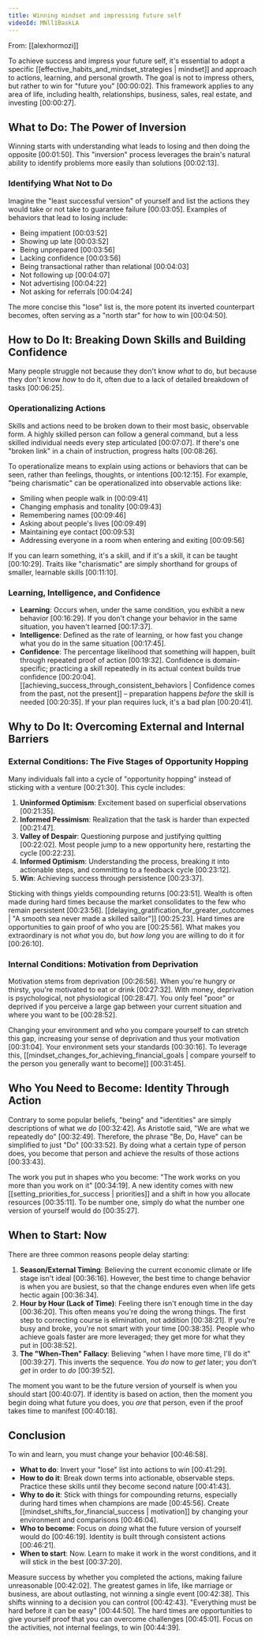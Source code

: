 ```yaml
---
title: Winning mindset and impressing future self
videoId: MNll1BaskLA
---
```


From: [[alexhormozi]] <br/> 

To achieve success and impress your future self, it's essential to adopt a specific [[effective_habits_and_mindset_strategies | mindset]] and approach to actions, learning, and personal growth. The goal is not to impress others, but rather to win for "future you" <a class="yt-timestamp" data-t="00:00:02">[00:00:02]</a>. This framework applies to any area of life, including health, relationships, business, sales, real estate, and investing <a class="yt-timestamp" data-t="00:00:27">[00:00:27]</a>.

## What to Do: The Power of Inversion

Winning starts with understanding what leads to losing and then doing the opposite <a class="yt-timestamp" data-t="00:01:50">[00:01:50]</a>. This "inversion" process leverages the brain's natural ability to identify problems more easily than solutions <a class="yt-timestamp" data-t="00:02:13">[00:02:13]</a>.

### Identifying What Not to Do
Imagine the "least successful version" of yourself and list the actions they would take or not take to guarantee failure <a class="yt-timestamp" data-t="00:03:05">[00:03:05]</a>. Examples of behaviors that lead to losing include:
*   Being impatient <a class="yt-timestamp" data-t="00:03:52">[00:03:52]</a>
*   Showing up late <a class="yt-timestamp" data-t="00:03:52">[00:03:52]</a>
*   Being unprepared <a class="yt-timestamp" data-t="00:03:56">[00:03:56]</a>
*   Lacking confidence <a class="yt-timestamp" data-t="00:03:56">[00:03:56]</a>
*   Being transactional rather than relational <a class="yt-timestamp" data-t="00:04:03">[00:04:03]</a>
*   Not following up <a class="yt-timestamp" data-t="00:04:07">[00:04:07]</a>
*   Not advertising <a class="yt-timestamp" data-t="00:04:22">[00:04:22]</a>
*   Not asking for referrals <a class="yt-timestamp" data-t="00:04:24">[00:04:24]</a>

The more concise this "lose" list is, the more potent its inverted counterpart becomes, often serving as a "north star" for how to win <a class="yt-timestamp" data-t="00:04:50">[00:04:50]</a>.

## How to Do It: Breaking Down Skills and Building Confidence

Many people struggle not because they don't know *what* to do, but because they don't know *how* to do it, often due to a lack of detailed breakdown of tasks <a class="yt-timestamp" data-t="00:06:25">[00:06:25]</a>.

### Operationalizing Actions
Skills and actions need to be broken down to their most basic, observable form. A highly skilled person can follow a general command, but a less skilled individual needs every step articulated <a class="yt-timestamp" data-t="00:07:07">[00:07:07]</a>. If there's one "broken link" in a chain of instruction, progress halts <a class="yt-timestamp" data-t="00:08:26">[00:08:26]</a>.

To operationalize means to explain using actions or behaviors that can be seen, rather than feelings, thoughts, or intentions <a class="yt-timestamp" data-t="00:12:15">[00:12:15]</a>. For example, "being charismatic" can be operationalized into observable actions like:
*   Smiling when people walk in <a class="yt-timestamp" data-t="00:09:41">[00:09:41]</a>
*   Changing emphasis and tonality <a class="yt-timestamp" data-t="00:09:43">[00:09:43]</a>
*   Remembering names <a class="yt-timestamp" data-t="00:09:46">[00:09:46]</a>
*   Asking about people's lives <a class="yt-timestamp" data-t="00:09:49">[00:09:49]</a>
*   Maintaining eye contact <a class="yt-timestamp" data-t="00:09:53">[00:09:53]</a>
*   Addressing everyone in a room when entering and exiting <a class="yt-timestamp" data-t="00:09:56">[00:09:56]</a>

If you can learn something, it's a skill, and if it's a skill, it can be taught <a class="yt-timestamp" data-t="00:10:29">[00:10:29]</a>. Traits like "charismatic" are simply shorthand for groups of smaller, learnable skills <a class="yt-timestamp" data-t="00:11:10">[00:11:10]</a>.

### Learning, Intelligence, and Confidence
*   **Learning**: Occurs when, under the same condition, you exhibit a new behavior <a class="yt-timestamp" data-t="00:16:29">[00:16:29]</a>. If you don't change your behavior in the same situation, you haven't learned <a class="yt-timestamp" data-t="00:17:37">[00:17:37]</a>.
*   **Intelligence**: Defined as the rate of learning, or how fast you change what you do in the same situation <a class="yt-timestamp" data-t="00:17:45">[00:17:45]</a>.
*   **Confidence**: The percentage likelihood that something will happen, built through repeated proof of action <a class="yt-timestamp" data-t="00:19:32">[00:19:32]</a>. Confidence is domain-specific; practicing a skill repeatedly in its actual context builds true confidence <a class="yt-timestamp" data-t="00:20:04">[00:20:04]</a>. [[achieving_success_through_consistent_behaviors | Confidence comes from the past, not the present]] – preparation happens *before* the skill is needed <a class="yt-timestamp" data-t="00:20:35">[00:20:35]</a>. If your plan requires luck, it's a bad plan <a class="yt-timestamp" data-t="00:20:41">[00:20:41]</a>.

## Why to Do It: Overcoming External and Internal Barriers

### External Conditions: The Five Stages of Opportunity Hopping
Many individuals fall into a cycle of "opportunity hopping" instead of sticking with a venture <a class="yt-timestamp" data-t="00:21:30">[00:21:30]</a>. This cycle includes:
1.  **Uninformed Optimism**: Excitement based on superficial observations <a class="yt-timestamp" data-t="00:21:35">[00:21:35]</a>.
2.  **Informed Pessimism**: Realization that the task is harder than expected <a class="yt-timestamp" data-t="00:21:47">[00:21:47]</a>.
3.  **Valley of Despair**: Questioning purpose and justifying quitting <a class="yt-timestamp" data-t="00:22:02">[00:22:02]</a>. Most people jump to a new opportunity here, restarting the cycle <a class="yt-timestamp" data-t="00:22:23">[00:22:23]</a>.
4.  **Informed Optimism**: Understanding the process, breaking it into actionable steps, and committing to a feedback cycle <a class="yt-timestamp" data-t="00:23:12">[00:23:12]</a>.
5.  **Win**: Achieving success through persistence <a class="yt-timestamp" data-t="00:23:37">[00:23:37]</a>.

Sticking with things yields compounding returns <a class="yt-timestamp" data-t="00:23:51">[00:23:51]</a>. Wealth is often made during hard times because the market consolidates to the few who remain persistent <a class="yt-timestamp" data-t="00:23:56">[00:23:56]</a>. [[delaying_gratification_for_greater_outcomes | "A smooth sea never made a skilled sailor"]] <a class="yt-timestamp" data-t="00:25:23">[00:25:23]</a>. Hard times are opportunities to gain proof of who you are <a class="yt-timestamp" data-t="00:25:56">[00:25:56]</a>. What makes you extraordinary is not *what* you do, but *how long* you are willing to do it for <a class="yt-timestamp" data-t="00:26:10">[00:26:10]</a>.

### Internal Conditions: Motivation from Deprivation
Motivation stems from deprivation <a class="yt-timestamp" data-t="00:26:56">[00:26:56]</a>. When you're hungry or thirsty, you're motivated to eat or drink <a class="yt-timestamp" data-t="00:27:32">[00:27:32]</a>. With money, deprivation is psychological, not physiological <a class="yt-timestamp" data-t="00:28:47">[00:28:47]</a>. You only feel "poor" or deprived if you perceive a large gap between your current situation and where you want to be <a class="yt-timestamp" data-t="00:28:52">[00:28:52]</a>.

Changing your environment and who you compare yourself to can stretch this gap, increasing your sense of deprivation and thus your motivation <a class="yt-timestamp" data-t="00:31:04">[00:31:04]</a>. Your environment sets your standards <a class="yt-timestamp" data-t="00:30:16">[00:30:16]</a>. To leverage this, [[mindset_changes_for_achieving_financial_goals | compare yourself to the person you generally want to become]] <a class="yt-timestamp" data-t="00:31:45">[00:31:45]</a>.

## Who You Need to Become: Identity Through Action

Contrary to some popular beliefs, "being" and "identities" are simply descriptions of what we *do* <a class="yt-timestamp" data-t="00:32:42">[00:32:42]</a>. As Aristotle said, "We are what we repeatedly do" <a class="yt-timestamp" data-t="00:32:49">[00:32:49]</a>. Therefore, the phrase "Be, Do, Have" can be simplified to just "Do" <a class="yt-timestamp" data-t="00:33:52">[00:33:52]</a>. By doing what a certain type of person does, you become that person and achieve the results of those actions <a class="yt-timestamp" data-t="00:33:43">[00:33:43]</a>.

The work you put in shapes who you become: "The work works on you more than you work on it" <a class="yt-timestamp" data-t="00:34:19">[00:34:19]</a>. A new identity comes with new [[setting_priorities_for_success | priorities]] and a shift in how you allocate resources <a class="yt-timestamp" data-t="00:35:11">[00:35:11]</a>. To be number one, simply do what the number one version of yourself would do <a class="yt-timestamp" data-t="00:35:27">[00:35:27]</a>.

## When to Start: Now

There are three common reasons people delay starting:
1.  **Season/External Timing**: Believing the current economic climate or life stage isn't ideal <a class="yt-timestamp" data-t="00:36:16">[00:36:16]</a>. However, the best time to change behavior is when you are busiest, so that the change endures even when life gets hectic again <a class="yt-timestamp" data-t="00:36:34">[00:36:34]</a>.
2.  **Hour by Hour (Lack of Time)**: Feeling there isn't enough time in the day <a class="yt-timestamp" data-t="00:36:20">[00:36:20]</a>. This often means you're doing the wrong things. The first step to correcting course is elimination, not addition <a class="yt-timestamp" data-t="00:38:21">[00:38:21]</a>. If you're busy and broke, you're not smart with your time <a class="yt-timestamp" data-t="00:38:35">[00:38:35]</a>. People who achieve goals faster are more leveraged; they get more for what they put in <a class="yt-timestamp" data-t="00:38:52">[00:38:52]</a>.
3.  **The "When-Then" Fallacy**: Believing "when I have more time, I'll do it" <a class="yt-timestamp" data-t="00:39:27">[00:39:27]</a>. This inverts the sequence. You *do* now to *get* later; you don't *get* in order to *do* <a class="yt-timestamp" data-t="00:39:52">[00:39:52]</a>.

The moment you want to be the future version of yourself is when you should start <a class="yt-timestamp" data-t="00:40:07">[00:40:07]</a>. If identity is based on action, then the moment you begin doing what future you does, you *are* that person, even if the proof takes time to manifest <a class="yt-timestamp" data-t="00:40:18">[00:40:18]</a>.

## Conclusion

To win and learn, you must change your behavior <a class="yt-timestamp" data-t="00:46:58">[00:46:58]</a>.
*   **What to do**: Invert your "lose" list into actions to win <a class="yt-timestamp" data-t="00:41:29">[00:41:29]</a>.
*   **How to do it**: Break down terms into actionable, observable steps. Practice these skills until they become second nature <a class="yt-timestamp" data-t="00:41:43">[00:41:43]</a>.
*   **Why to do it**: Stick with things for compounding returns, especially during hard times when champions are made <a class="yt-timestamp" data-t="00:45:56">[00:45:56]</a>. Create [[mindset_shifts_for_financial_success | motivation]] by changing your environment and comparisons <a class="yt-timestamp" data-t="00:46:04">[00:46:04]</a>.
*   **Who to become**: Focus on *doing* what the future version of yourself would do <a class="yt-timestamp" data-t="00:46:19">[00:46:19]</a>. Identity is built through consistent actions <a class="yt-timestamp" data-t="00:46:21">[00:46:21]</a>.
*   **When to start**: Now. Learn to make it work in the worst conditions, and it will stick in the best <a class="yt-timestamp" data-t="00:37:20">[00:37:20]</a>.

Measure success by whether you completed the actions, making failure unreasonable <a class="yt-timestamp" data-t="00:42:02">[00:42:02]</a>. The greatest games in life, like marriage or business, are about outlasting, not winning a single event <a class="yt-timestamp" data-t="00:42:38">[00:42:38]</a>. This shifts winning to a decision you can control <a class="yt-timestamp" data-t="00:42:43">[00:42:43]</a>. "Everything must be hard before it can be easy" <a class="yt-timestamp" data-t="00:44:50">[00:44:50]</a>. The hard times are opportunities to give yourself proof that you can overcome challenges <a class="yt-timestamp" data-t="00:45:01">[00:45:01]</a>. Focus on the activities, not internal feelings, to win <a class="yt-timestamp" data-t="00:44:39">[00:44:39]</a>.